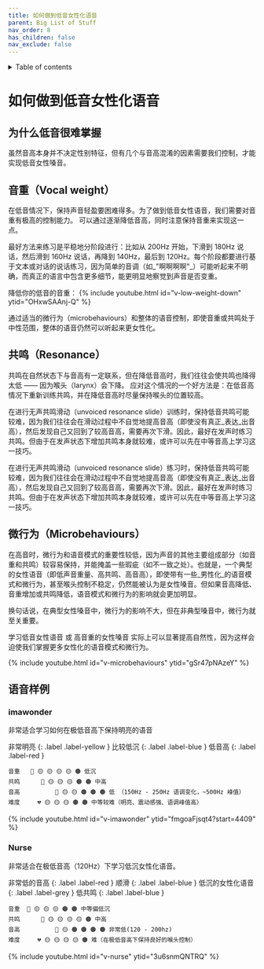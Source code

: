 ```yaml
---
title: 如何做到低音女性化语音
parent: Big List of Stuff
nav_order: 8
has_children: false
nav_exclude: false
---
```

<details closed markdown="block">
  <summary>
    Table of contents
  </summary>
{: .text-delta }
1. 目录
{:toc}
</details>

# 如何做到低音女性化语音
## 为什么低音很难掌握
虽然音高本身并不决定性别特征，但有几个与音高混淆的因素需要我们控制，才能实现低音女性嗓音。
## 音重（Vocal weight）
在低音情况下，保持声音轻盈要困难得多。为了做到低音女性语音，我们需要对音重有极高的控制能力。
可以通过逐渐降低音高，同时注意保持音重来实现这一点。

最好方法来练习是平稳地分阶段进行：比如从 200Hz 开始，下滑到 180Hz 说话，然后滑到 160Hz 说话，再降到 140Hz，最后到 120Hz。每个阶段都要进行基于文本或对话的说话练习，因为简单的音调（如_"啊啊啊啊"_）可能听起来不明确，而真正的语言中包含更多细节，能更明显地察觉到声音是否变重。

降低你的低音的音重：
{% include youtube.html id="v-low-weight-down" ytid="OHxwSAAnj-Q" %}

通过适当的微行为（microbehaviours）和整体的语音控制，即使音重或共鸣处于中性范围，整体的语音仍然可以听起来更女性化。

## 共鸣（Resonance）
共鸣在自然状态下与音高有一定联系，但在降低音高时，我们往往会使共鸣也降得太低 —— 因为喉头（larynx）会下降。
应对这个情况的一个好方法是：在低音高情况下重新训练共鸣，并在降低音高时尽量保持喉头的位置较高。

在进行无声共鸣滑动（unvoiced resonance slide）训练时，保持低音共鸣可能较难，因为我们往往会在滑动过程中不自觉地提高音高（即使没有真正_表达_出音高），然后发现自己又回到了较高音高，需要再次下滑。因此，最好在发声时练习共鸣。但由于在发声状态下增加共鸣本身就较难，或许可以先在中等音高上学习这一技巧。

在进行无声共鸣滑动（unvoiced resonance slide）练习时，保持低音共鸣可能较难，因为我们往往会在滑动过程中不自觉地提高音高（即使没有真正_表达_出音高），然后发现自己又回到了较高音高，需要再次下滑。因此，最好在发声时练习共鸣。但由于在发声状态下增加共鸣本身就较难，或许可以先在中等音高上学习这一技巧。

## 微行为（Microbehaviours）
在高音时，微行为和语音模式的重要性较低，因为声音的其他主要组成部分（如音重和共鸣）较容易保持，并能掩盖一些瑕疵（如不一致之处）。也就是，一个典型的女性语音（即低声音重量、高共鸣、高音高），即使带有一些_男性化_的语音模式和微行为，甚至喉头控制不稳定，仍然能被认为是女性嗓音。但如果音高降低、音重增加或共鸣降低，语音模式和微行为的影响就会更加明显。

换句话说，在典型女性嗓音中，微行为的影响不大，但在非典型嗓音中，微行为就至关重要。

学习低音女性语音 或 高音重的女性嗓音 实际上可以显著提高自然性，因为这样会迫使我们掌握更多女性化的语音模式和微行为。

{% include youtube.html id="v-microbehaviours" ytid="gSr47pNAzeY" %}

## 语音样例
### imawonder
非常适合学习如何在极低音高下保持明亮的语音

非常明亮
{: .label .label-yellow }
比较低沉
{: .label .label-blue }
低音高
{: .label .label-red }
```
音重   🥁 🟡 🟡 🟡 🟡 🟤 低沉
共鸣      🎻 🟡 🟡 🟡 🟤 🟤 中高
音高          🎵 🟡 🟡 🟤 🟤 🟤 低 （150Hz - 250Hz 语调变化，~500Hz 峰值）
难度     💔 🟡 🟡 🟡 🟤 🟤 中等较难（明亮、震动感强、语调峰值高）
```
{% include youtube.html id="v-imawonder" ytid="fmgoaFjsqt4?start=4409" %}

### Nurse
非常适合在极低音高（120Hz）下学习低沉女性化语音。

非常低的音高
{: .label .label-red }
顺滑
{: .label .label-blue }
低沉的女性化语音
{: .label .label-grey }
低共鸣
{: .label .label-blue }
```
音重  🥁 🟡 🟡 🟡 🟤 🟤 中等偏低沉
共鸣      🎻 🟡 🟡 🟡 🟡 🟤 中高
音高          🎵 🟡 🟤 🟤 🟤 🟤 非常低(120 - 200hz)
难度     💔 🟡 🟡 🟡 🟡 🟤 难（在极低音高下保持良好的喉头控制）
```
{% include youtube.html id="v-nurse" ytid="3u6snmQNTRQ" %}
